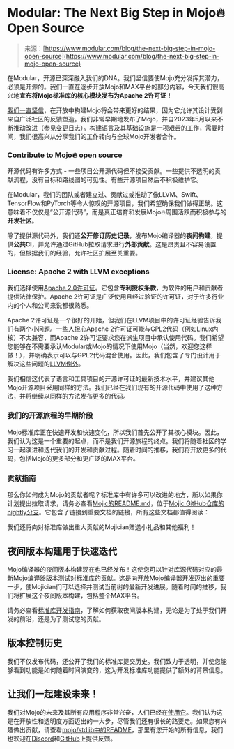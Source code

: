<!--yml

category: 未分类

date: 2024-05-29 12:44:30

-->

# Modular: The Next Big Step in Mojo🔥 Open Source

> 来源：[https://www.modular.com/blog/the-next-big-step-in-mojo-open-source](https://www.modular.com/blog/the-next-big-step-in-mojo-open-source)

在Modular，开源已深深融入我们的DNA。我们坚信要使Mojo充分发挥其潜力，必须是开源的。我们一直在逐步开放Mojo和MAX平台的部分内容，今天我们很高兴地**宣布将Mojo标准库的核心模块发布为Apache 2许可证！**

[我们一直坚信](https://docs.modular.com/mojo/faq#open-source)，在开放中构建Mojo将会带来更好的结果，因为它允许其设计受到来自广泛社区的反馈塑造。我们非常早期地发布了Mojo，并自2023年5月以来不断推动改进（参见[变更日志](https://docs.modular.com/mojo/changelog)）。构建语言及其基础设施是一项艰苦的工作，需要时间，我们很高兴从分享我们的工作转向与全球Mojo开发者合作。

### Contribute to Mojo🔥 open source

开源代码有许多方式 - 一些项目公开源代码但不接受贡献。一些提供不透明的贡献流程，没有目标和路线图的可见性。有些开源项目然后不积极维护它。

在Modular，我们的团队或者建立过、贡献过或推动了像LLVM、Swift、TensorFlow和PyTorch等令人惊叹的开源项目，我们希望确保我们做得正确。这意味着不仅仅是“公开源代码”，而是真正培育和发展Mojo🔥周围活跃而积极参与的**开发社区**。

除了提供源代码外，我们还**公开修订历史记录**，发布Mojo编译器的**夜间构建**，提供**公共CI**，并允许通过GitHub拉取请求进行**外部贡献**。这是昂贵且不容易设置的，但根据我们的经验，允许社区扩展至关重要。

### License: Apache 2 with LLVM exceptions

我们选择使用[Apache 2.0许可证](https://opensource.org/license/apache-2-0)。它包含**专利授权条款**，为软件的用户和贡献者提供法律保护。Apache 2许可证是广泛使用且经过验证的许可证，对于许多行业内的个人和公司来说都很熟悉。

Apache 2许可证是一个很好的开始，但我们在LLVM项目中的许可证经验告诉我们有两个小问题。一些人担心Apache 2许可证可能与GPL2代码（例如Linux内核）不太兼容，而Apache 2许可证要求您在派生项目中承认使用代码。我们希望您能够在不需要承认Modular或Mojo的情况下使用Mojo（当然，欢迎您这样做！），并明确表示可以与GPL2代码混合使用。因此，我们包含了专门设计用于解决这些问题的[LLVM例外](https://spdx.org/licenses/LLVM-exception.html)。

我们相信这代表了语言和工具项目的开源许可证的最新技术水平，并建议其他Mojo开源项目采用同样的方法。我们已经在我们现有的开源代码中使用了这种方法，并将继续以同样的方法发布更多的代码。

### 我们的开源旅程的早期阶段

Mojo标准库正在快速开发和快速变化，所以我们首先公开了其核心模块。因此，我们认为这是一个重要的起点，而不是我们开源旅程的终点。我们将随着社区的学习一起演进和迭代我们的开发和贡献过程。随着时间的推移，我们将开放更多的代码，包括Mojo的更多部分和更广泛的MAX平台。

### 贡献指南

那么你如何成为Mojo的贡献者呢？标准库中有许多可以改进的地方，所以如果你计划提出拉取请求，请务必查看[Mojic的README.md](https://github.com/modularml/mojo/blob/nightly/README.md)，位于[Mojic GitHub仓库的nightly分支](https://github.com/modularml/mojo/tree/nightly)。它包含了链接到重要文档的链接，所有这些文档都值得阅读：

我们还将向对标准库做出重大贡献的Mojician赠送小礼品和其他福利！

## 夜间版本构建用于快速迭代

Mojo编译器的夜间版本构建现在也已经发布！这使您可以针对库源代码对应的最新Mojo编译器版本测试对标准库的贡献。这是向开放Mojo编译器开发迈出的重要一步，使Mojician们可以选择并测试当前树的最新开发进展。随着时间的推移，我们将扩展这个夜间版本构建，包括整个MAX平台。

请务必查看[标准库开发指南](https://github.com/modularml/mojo/blob/nightly/stdlib/docs/development.md)，了解如何获取夜间版本构建，无论是为了处于我们开发的前沿，还是为了测试您的贡献。

## 版本控制历史

我们不仅发布代码，还公开了我们的标准库提交历史。我们致力于透明，并使您能够看到功能是如何随着时间演变的，这为开发标准库功能提供了额外的背景信息。

## 让我们一起建设未来！

我们对Mojo的未来及其所有应用程序非常兴奋，人们已经在[使用它](https://github.com/mojicians/awesome-mojo)。我们认为这是在开放性和透明度方面迈出的一大步，尽管我们还有很长的路要走。如果您有兴趣做出贡献，请查看[mojo/stdlib中的README](https://github.com/modularml/mojo/blob/nightly/stdlib/README.md)，那里有您开始的所有信息，我们也欢迎在[Discord](http://modul.ar/discord)和[GitHub](https://github.com/modularml/mojo/discussions)上提供反馈。

